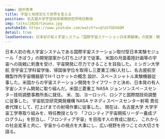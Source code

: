 ```yaml
---
name: 田中秀孝
title: 宇宙と地球文化で世界を変える
position: 名古屋大学宇宙地球環境研究所特任教授
img: talks/2020/tanaka.jpg
youtubeId: https://www.youtube.com/watch?v=qYaSfGDVAQM
detail: true
leadSentence: 日本初の有人宇宙システム「国際宇宙ステーション日本実験棟」の提案・開発から打ち上げまで携わってきた。この経験から培った知識、考え方を以て「フロンティア宇宙」を目指す人の育成に励む。これからの社会変革と共に、私たちは宇宙開発・利用を身近に感じることになる。そんな新しい時代を生きていく地球人へのメッセージを語る。
---
```


日本人初の有人宇宙システムである国際宇宙ステーション取付型日本実験モジュール「きぼう」の開発提案から打ち上げまで従事。
米国の月面着陸計画等の宇宙への挑戦に刺激を受け、宇宙開発に尽力できることを目指した。ミシガン大学航 空宇宙工学科留学後、帰国後学位を取得し三菱重工(株)入社し、名古屋航空機製作所宇宙機器部でH-1 ロケットの概念 設計、スペースシャトル実験機器従事した。米国からの宇宙ステーション開発をライフワ－クと決め、日本発の有人宇宙システム開発に取り組んだ。米国三菱重工 NASA ジョンソンスぺ－スセンタ－技術調整事務所長に就任。 米、加、ヨーロッパ、ロシアと国際間技術調整に従事した。
宇宙航空研究開発機構 NASA ケネディスペースセンター射場 責任者代理として、打上げまでの射場作業に従事した。
現在は、名古屋大学 大学宇宙工学専取り組みを、特任教授となり 「フロンティア宇宙開拓リーダー養成プログラム」を担当し、「フロンティア宇宙」を目指す人の育成に励む。
これからの社会変革と共に、宇宙からの視点を大事にし、広い視野を持つことの大切さを語る。
